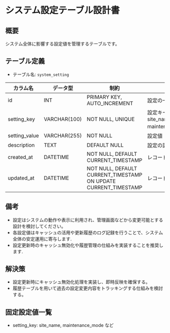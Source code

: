 # システム設定テーブル設計書

## 概要
システム全体に影響する設定値を管理するテーブルです。

## テーブル定義
- テーブル名: `system_setting`

| カラム名      | データ型      | 制約                                      | 説明                                  |
|---------------|---------------|-------------------------------------------|---------------------------------------|
| id            | INT           | PRIMARY KEY, AUTO_INCREMENT               | 設定の一意な識別子                     |
| setting_key   | VARCHAR(100)  | NOT NULL, UNIQUE                          | 設定キー（例: site_name, maintenance_mode）|
| setting_value | VARCHAR(255)  | NOT NULL                                  | 設定値                                |
| description   | TEXT          | DEFAULT NULL                              | 設定の詳細説明                        |
| created_at    | DATETIME      | NOT NULL, DEFAULT CURRENT_TIMESTAMP       | レコード作成日時                      |
| updated_at    | DATETIME      | NOT NULL, DEFAULT CURRENT_TIMESTAMP ON UPDATE CURRENT_TIMESTAMP | レコード更新日時    |

## 備考
- 設定はシステムの動作や表示に利用され、管理画面などから変更可能とする設計を検討してください。
- 各設定値はキャッシュの活用や更新履歴のログ記録を行うことで、システム全体の安定運用に寄与します.
- 設定更新時のキャッシュ無効化や履歴管理の仕組みを実装することを推奨します.

## 解決策
- 設定更新時にキャッシュ無効化処理を実装し、即時反映を確保する。
- 履歴テーブルを用いて過去の設定変更内容をトラッキングする仕組みを検討する。

## 固定設定値一覧
- setting_key: site_name, maintenance_mode など
